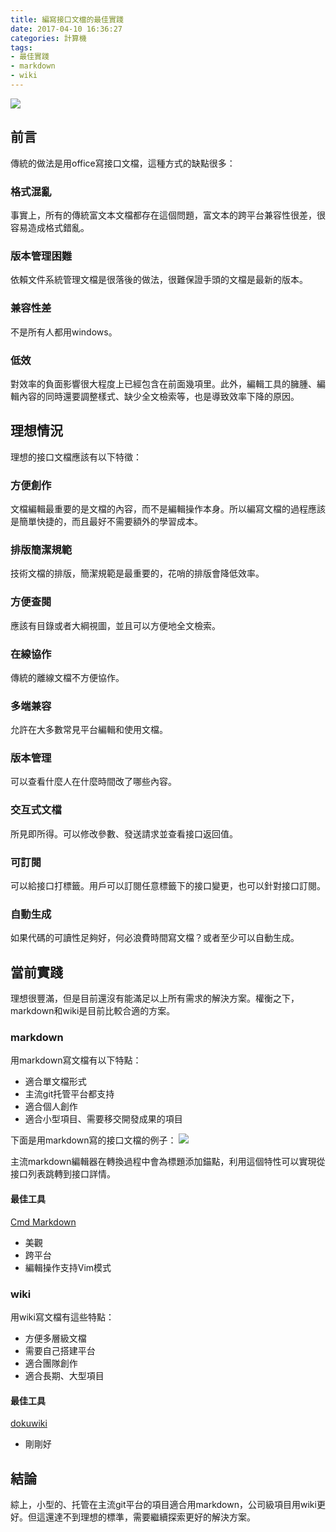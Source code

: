 ```yaml
---
title: 編寫接口文檔的最佳實踐
date: 2017-04-10 16:36:27
categories: 計算機
tags:
- 最佳實踐
- markdown
- wiki
---
```


![](https://ww3.sinaimg.cn/large/006tNbRwly1fehvvbh7p5j30rr0m8tby.jpg)

## 前言

傳統的做法是用office寫接口文檔，這種方式的缺點很多：

### 格式混亂
事實上，所有的傳統富文本文檔都存在這個問題，富文本的跨平台兼容性很差，很容易造成格式錯亂。

### 版本管理困難
依賴文件系統管理文檔是很落後的做法，很難保證手頭的文檔是最新的版本。

### 兼容性差
不是所有人都用windows。

### 低效
對效率的負面影響很大程度上已經包含在前面幾項里。此外，編輯工具的臃腫、編輯內容的同時還要調整樣式、缺少全文檢索等，也是導致效率下降的原因。

## 理想情況

理想的接口文檔應該有以下特徵：

### 方便創作
文檔編輯最重要的是文檔的內容，而不是編輯操作本身。所以編寫文檔的過程應該是簡單快捷的，而且最好不需要額外的學習成本。

### 排版簡潔規範
技術文檔的排版，簡潔規範是最重要的，花哨的排版會降低效率。

### 方便查閱
應該有目錄或者大綱視圖，並且可以方便地全文檢索。

### 在線協作
傳統的離線文檔不方便協作。

### 多端兼容
允許在大多數常見平台編輯和使用文檔。

### 版本管理
可以查看什麼人在什麼時間改了哪些內容。

### 交互式文檔
所見即所得。可以修改參數、發送請求並查看接口返回值。

### 可訂閱
可以給接口打標籤。用戶可以訂閱任意標籤下的接口變更，也可以針對接口訂閱。

### 自動生成
如果代碼的可讀性足夠好，何必浪費時間寫文檔？或者至少可以自動生成。

## 當前實踐

理想很豐滿，但是目前還沒有能滿足以上所有需求的解決方案。權衡之下，markdown和wiki是目前比較合適的方案。

### markdown
用markdown寫文檔有以下特點：

- 適合單文檔形式
- 主流git托管平台都支持
- 適合個人創作
- 適合小型項目、需要移交開發成果的項目

下面是用markdown寫的接口文檔的例子：
![](https://ww3.sinaimg.cn/large/006tNbRwly1fehoy7g0eej30h81qbgpp.jpg)

主流markdown編輯器在轉換過程中會為標題添加錨點，利用這個特性可以實現從接口列表跳轉到接口詳情。

#### 最佳工具
[Cmd Markdown](https://www.zybuluo.com)

* 美觀
* 跨平台
* 編輯操作支持Vim模式

### wiki
用wiki寫文檔有這些特點：

- 方便多層級文檔
- 需要自己搭建平台
- 適合團隊創作
- 適合長期、大型項目

#### 最佳工具
[dokuwiki](https://www.dokuwiki.org)

* 剛剛好

## 結論

綜上，小型的、托管在主流git平台的項目適合用markdown，公司級項目用wiki更好。但這還達不到理想的標準，需要繼續探索更好的解決方案。

